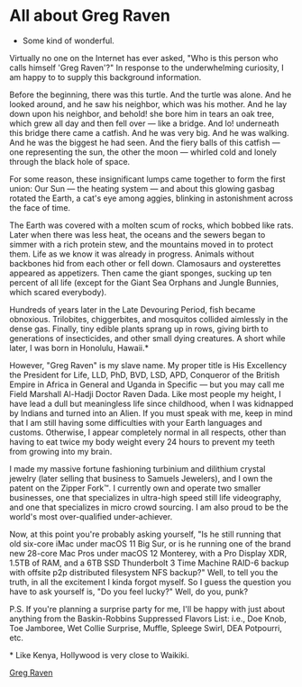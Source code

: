 # All about Greg Raven

- Some kind of wonderful.

Virtually no one on the Internet has ever asked, "Who is this person who calls himself 'Greg Raven'?" In response to the underwhelming curiosity, I am happy to to supply this background information.

Before the beginning, there was this turtle. And the turtle was alone. And he looked around, and he saw his neighbor, which was his mother. And he lay down upon his neighbor, and behold! she bore him in tears an oak tree, which grew all day and then fell over &mdash; like a bridge. And lo! underneath this bridge there came a catfish. And he was very big. And he was walking. And he was the biggest he had seen. And the fiery balls of this catfish &mdash; one representing the sun, the other the moon &mdash; whirled cold and lonely through the black hole of space.

For some reason, these insignificant lumps came together to form the first union: Our Sun &mdash; the heating system &mdash; and about this glowing gasbag rotated the Earth, a cat's eye among aggies, blinking in astonishment across the face of time.

The Earth was covered with a molten scum of rocks, which bobbed like rats. Later when there was less heat, the oceans and the sewers began to simmer with a rich protein stew, and the mountains moved in to protect them. Life as we know it was already in progress. Animals without backbones hid from each other or fell down. Clamosaurs and oysterettes appeared as appetizers. Then came the giant sponges, sucking up ten percent of all life (except for the Giant Sea Orphans and Jungle Bunnies, which scared everybody).

Hundreds of years later in the Late Devouring Period, fish became obnoxious. Trilobites, chiggerbites, and mosquitos collided aimlessly in the dense gas. Finally, tiny edible plants sprang up in rows, giving birth to generations of insecticides, and other small dying creatures. A short while later, I was born in Honolulu, Hawaii.*

However, "Greg Raven" is my slave name. My proper title is His Excellency the President for Life, LLD, PhD, BVD, LSD, APD, Conqueror of the British Empire in Africa in General and Uganda in Specific &mdash; but you may call me Field Marshall Al-Hadji Doctor Raven Dada. Like most people my height, I have lead a dull but meaningless life since childhood, when I was kidnapped by Indians and turned into an Alien. If you must speak with me, keep in mind that I am still having some difficulties with your Earth languages and customs. Otherwise, I appear completely normal in all respects, other than having to eat twice my body weight every 24 hours to prevent my teeth from growing into my brain.

I made my massive fortune fashioning turbinium and dilithium crystal jewelry (later selling that business to Samuels Jewelers), and I own the patent on the Zipper Fork™. I currently own and operate two smaller businesses, one that specializes in ultra-high speed still life videography, and one that specializes in micro crowd sourcing. I am also proud to be the world's most over-qualified under-achiever.

Now, at this point you're probably asking yourself, "Is he still running that old six-core iMac under macOS 11 Big Sur, or is he running one of the brand new 28-core Mac Pros under macOS 12 Monterey, with a Pro Display XDR, 1.5TB of RAM, and a 6TB SSD Thunderbolt 3 Time Machine RAID-6 backup with offsite p2p distributed filesystem NFS backup?" Well, to tell you the truth, in all the excitement I kinda forgot myself. So I guess the question you have to ask yourself is, "Do you feel lucky?" Well, do you, punk?

P.S. If you're planning a surprise party for me, I'll be happy with just about anything from the Baskin-Robbins Suppressed Flavors List: i.e., Doe Knob, Toe Jamboree, Wet Collie Surprise, Muffle, Spleege Swirl, DEA Potpourri, etc.

\* Like Kenya, Hollywood is very close to Waikiki.

[Greg Raven](https://greg-raven.github.io/greg-raven/)

